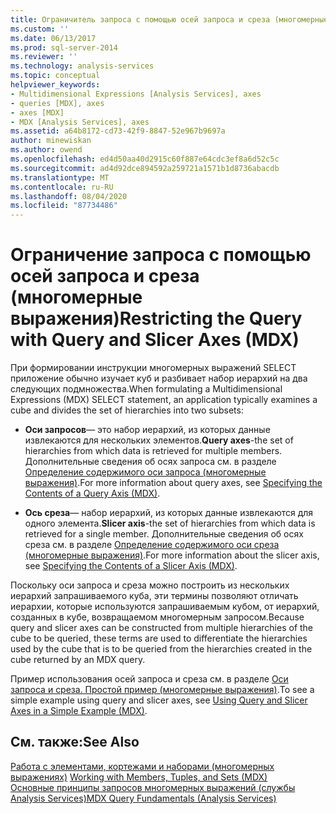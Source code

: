 ```yaml
---
title: Ограничитель запроса с помощью осей запроса и среза (многомерные выражения) | Документация Майкрософт
ms.custom: ''
ms.date: 06/13/2017
ms.prod: sql-server-2014
ms.reviewer: ''
ms.technology: analysis-services
ms.topic: conceptual
helpviewer_keywords:
- Multidimensional Expressions [Analysis Services], axes
- queries [MDX], axes
- axes [MDX]
- MDX [Analysis Services], axes
ms.assetid: a64b8172-cd73-42f9-8847-52e967b9697a
author: minewiskan
ms.author: owend
ms.openlocfilehash: ed4d50aa40d2915c60f887e64cdc3ef8a6d52c5c
ms.sourcegitcommit: ad4d92dce894592a259721a1571b1d8736abacdb
ms.translationtype: MT
ms.contentlocale: ru-RU
ms.lasthandoff: 08/04/2020
ms.locfileid: "87734486"
---
```

# <a name="restricting-the-query-with-query-and-slicer-axes-mdx"></a><span data-ttu-id="a0735-102">Ограничение запроса с помощью осей запроса и среза (многомерные выражения)</span><span class="sxs-lookup"><span data-stu-id="a0735-102">Restricting the Query with Query and Slicer Axes (MDX)</span></span>
  <span data-ttu-id="a0735-103">При формировании инструкции многомерных выражений SELECT приложение обычно изучает куб и разбивает набор иерархий на два следующих подмножества.</span><span class="sxs-lookup"><span data-stu-id="a0735-103">When formulating a Multidimensional Expressions (MDX) SELECT statement, an application typically examines a cube and divides the set of hierarchies into two subsets:</span></span>  
  
-   <span data-ttu-id="a0735-104">**Оси запросов**— это набор иерархий, из которых данные извлекаются для нескольких элементов.</span><span class="sxs-lookup"><span data-stu-id="a0735-104">**Query axes**-the set of hierarchies from which data is retrieved for multiple members.</span></span> <span data-ttu-id="a0735-105">Дополнительные сведения об осях запроса см. в разделе [Определение содержимого оси запроса (многомерные выражения)](mdx-query-and-slicer-axes-specify-the-contents-of-a-query-axis.md).</span><span class="sxs-lookup"><span data-stu-id="a0735-105">For more information about query axes, see [Specifying the Contents of a Query Axis &#40;MDX&#41;](mdx-query-and-slicer-axes-specify-the-contents-of-a-query-axis.md).</span></span>  
  
-   <span data-ttu-id="a0735-106">**Ось среза**— набор иерархий, из которых данные извлекаются для одного элемента.</span><span class="sxs-lookup"><span data-stu-id="a0735-106">**Slicer axis**-the set of hierarchies from which data is retrieved for a single member.</span></span> <span data-ttu-id="a0735-107">Дополнительные сведения об осях среза см. в разделе [Определение содержимого оси среза (многомерные выражения)](mdx-query-and-slicer-axes-specify-the-contents-of-a-slicer-axis.md).</span><span class="sxs-lookup"><span data-stu-id="a0735-107">For more information about the slicer axis, see [Specifying the Contents of a Slicer Axis &#40;MDX&#41;](mdx-query-and-slicer-axes-specify-the-contents-of-a-slicer-axis.md).</span></span>  
  
 <span data-ttu-id="a0735-108">Поскольку оси запроса и среза можно построить из нескольких иерархий запрашиваемого куба, эти термины позволяют отличать иерархии, которые используются запрашиваемым кубом, от иерархий, созданных в кубе, возвращаемом многомерным запросом.</span><span class="sxs-lookup"><span data-stu-id="a0735-108">Because query and slicer axes can be constructed from multiple hierarchies of the cube to be queried, these terms are used to differentiate the hierarchies used by the cube that is to be queried from the hierarchies created in the cube returned by an MDX query.</span></span>  
  
 <span data-ttu-id="a0735-109">Пример использования осей запроса и среза см. в разделе [Оси запроса и среза. Простой пример (многомерные выражения)](mdx-query-and-slicer-axes-using-axes-in-a-simple-example.md).</span><span class="sxs-lookup"><span data-stu-id="a0735-109">To see a simple example using query and slicer axes, see [Using Query and Slicer Axes in a Simple Example &#40;MDX&#41;](mdx-query-and-slicer-axes-using-axes-in-a-simple-example.md).</span></span>  
  
## <a name="see-also"></a><span data-ttu-id="a0735-110">См. также:</span><span class="sxs-lookup"><span data-stu-id="a0735-110">See Also</span></span>  
 <span data-ttu-id="a0735-111">[Работа с элементами, кортежами и наборами &#40;многомерных выражениях&#41;](working-with-members-tuples-and-sets-mdx.md) </span><span class="sxs-lookup"><span data-stu-id="a0735-111">[Working with Members, Tuples, and Sets &#40;MDX&#41;](working-with-members-tuples-and-sets-mdx.md) </span></span>  
 [<span data-ttu-id="a0735-112">Основные принципы запросов многомерных выражений (службы Analysis Services)</span><span class="sxs-lookup"><span data-stu-id="a0735-112">MDX Query Fundamentals &#40;Analysis Services&#41;</span></span>](mdx-query-fundamentals-analysis-services.md)  
  
  
